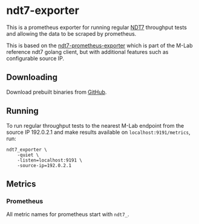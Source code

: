 # ndt7-exporter

This is a prometheus exporter for running regular
[NDT7](https://www.measurementlab.net/tests/ndt/ndt7/) throughput tests
and allowing the data to be scraped by prometheus.

This is based on the
[ndt7-prometheus-exporter](https://github.com/m-lab/ndt7-client-go/tree/main/cmd/ndt7-prometheus-exporter)
which is part of the M-Lab reference ndt7 golang client, but with additional features such as
configurable source IP.

## Downloading

Download prebuilt binaries from [GitHub](https://github.com/adaricorp/ndt7-exporter/releases/latest).

## Running

To run regular throughput tests to the nearest M-Lab endpoint from the source IP 192.0.2.1
and make results available on `localhost:9191/metrics`, run:

```
ndt7_exporter \
    -quiet \
    -listen=localhost:9191 \
    -source-ip=192.0.2.1
```

## Metrics

### Prometheus

All metric names for prometheus start with `ndt7_`.
